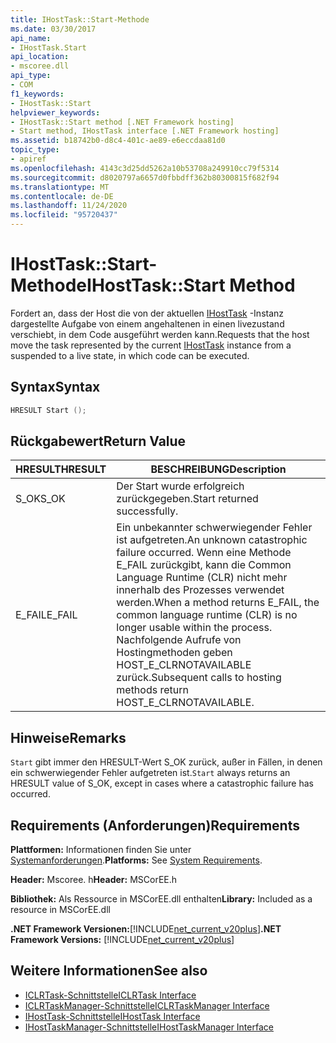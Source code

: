 ```yaml
---
title: IHostTask::Start-Methode
ms.date: 03/30/2017
api_name:
- IHostTask.Start
api_location:
- mscoree.dll
api_type:
- COM
f1_keywords:
- IHostTask::Start
helpviewer_keywords:
- IHostTask::Start method [.NET Framework hosting]
- Start method, IHostTask interface [.NET Framework hosting]
ms.assetid: b18742b0-d8c4-401c-ae89-e6eccdaa81d0
topic_type:
- apiref
ms.openlocfilehash: 4143c3d25dd5262a10b53708a249910cc79f5314
ms.sourcegitcommit: d8020797a6657d0fbbdff362b80300815f682f94
ms.translationtype: MT
ms.contentlocale: de-DE
ms.lasthandoff: 11/24/2020
ms.locfileid: "95720437"
---
```

# <a name="ihosttaskstart-method"></a><span data-ttu-id="a0a4c-102">IHostTask::Start-Methode</span><span class="sxs-lookup"><span data-stu-id="a0a4c-102">IHostTask::Start Method</span></span>

<span data-ttu-id="a0a4c-103">Fordert an, dass der Host die von der aktuellen [IHostTask](ihosttask-interface.md) -Instanz dargestellte Aufgabe von einem angehaltenen in einen livezustand verschiebt, in dem Code ausgeführt werden kann.</span><span class="sxs-lookup"><span data-stu-id="a0a4c-103">Requests that the host move the task represented by the current [IHostTask](ihosttask-interface.md) instance from a suspended to a live state, in which code can be executed.</span></span>  
  
## <a name="syntax"></a><span data-ttu-id="a0a4c-104">Syntax</span><span class="sxs-lookup"><span data-stu-id="a0a4c-104">Syntax</span></span>  
  
```cpp  
HRESULT Start ();  
```  
  
## <a name="return-value"></a><span data-ttu-id="a0a4c-105">Rückgabewert</span><span class="sxs-lookup"><span data-stu-id="a0a4c-105">Return Value</span></span>  
  
|<span data-ttu-id="a0a4c-106">HRESULT</span><span class="sxs-lookup"><span data-stu-id="a0a4c-106">HRESULT</span></span>|<span data-ttu-id="a0a4c-107">BESCHREIBUNG</span><span class="sxs-lookup"><span data-stu-id="a0a4c-107">Description</span></span>|  
|-------------|-----------------|  
|<span data-ttu-id="a0a4c-108">S_OK</span><span class="sxs-lookup"><span data-stu-id="a0a4c-108">S_OK</span></span>|<span data-ttu-id="a0a4c-109">Der Start wurde erfolgreich zurückgegeben.</span><span class="sxs-lookup"><span data-stu-id="a0a4c-109">Start returned successfully.</span></span>|  
|<span data-ttu-id="a0a4c-110">E_FAIL</span><span class="sxs-lookup"><span data-stu-id="a0a4c-110">E_FAIL</span></span>|<span data-ttu-id="a0a4c-111">Ein unbekannter schwerwiegender Fehler ist aufgetreten.</span><span class="sxs-lookup"><span data-stu-id="a0a4c-111">An unknown catastrophic failure occurred.</span></span> <span data-ttu-id="a0a4c-112">Wenn eine Methode E_FAIL zurückgibt, kann die Common Language Runtime (CLR) nicht mehr innerhalb des Prozesses verwendet werden.</span><span class="sxs-lookup"><span data-stu-id="a0a4c-112">When a method returns E_FAIL, the common language runtime (CLR) is no longer usable within the process.</span></span> <span data-ttu-id="a0a4c-113">Nachfolgende Aufrufe von Hostingmethoden geben HOST_E_CLRNOTAVAILABLE zurück.</span><span class="sxs-lookup"><span data-stu-id="a0a4c-113">Subsequent calls to hosting methods return HOST_E_CLRNOTAVAILABLE.</span></span>|  
  
## <a name="remarks"></a><span data-ttu-id="a0a4c-114">Hinweise</span><span class="sxs-lookup"><span data-stu-id="a0a4c-114">Remarks</span></span>  

 <span data-ttu-id="a0a4c-115">`Start` gibt immer den HRESULT-Wert S_OK zurück, außer in Fällen, in denen ein schwerwiegender Fehler aufgetreten ist.</span><span class="sxs-lookup"><span data-stu-id="a0a4c-115">`Start` always returns an HRESULT value of S_OK, except in cases where a catastrophic failure has occurred.</span></span>  
  
## <a name="requirements"></a><span data-ttu-id="a0a4c-116">Requirements (Anforderungen)</span><span class="sxs-lookup"><span data-stu-id="a0a4c-116">Requirements</span></span>  

 <span data-ttu-id="a0a4c-117">**Plattformen:** Informationen finden Sie unter [Systemanforderungen](../../get-started/system-requirements.md).</span><span class="sxs-lookup"><span data-stu-id="a0a4c-117">**Platforms:** See [System Requirements](../../get-started/system-requirements.md).</span></span>  
  
 <span data-ttu-id="a0a4c-118">**Header:** Mscoree. h</span><span class="sxs-lookup"><span data-stu-id="a0a4c-118">**Header:** MSCorEE.h</span></span>  
  
 <span data-ttu-id="a0a4c-119">**Bibliothek:** Als Ressource in MSCorEE.dll enthalten</span><span class="sxs-lookup"><span data-stu-id="a0a4c-119">**Library:** Included as a resource in MSCorEE.dll</span></span>  
  
 <span data-ttu-id="a0a4c-120">**.NET Framework Versionen:**[!INCLUDE[net_current_v20plus](../../../../includes/net-current-v20plus-md.md)]</span><span class="sxs-lookup"><span data-stu-id="a0a4c-120">**.NET Framework Versions:** [!INCLUDE[net_current_v20plus](../../../../includes/net-current-v20plus-md.md)]</span></span>  
  
## <a name="see-also"></a><span data-ttu-id="a0a4c-121">Weitere Informationen</span><span class="sxs-lookup"><span data-stu-id="a0a4c-121">See also</span></span>

- [<span data-ttu-id="a0a4c-122">ICLRTask-Schnittstelle</span><span class="sxs-lookup"><span data-stu-id="a0a4c-122">ICLRTask Interface</span></span>](iclrtask-interface.md)
- [<span data-ttu-id="a0a4c-123">ICLRTaskManager-Schnittstelle</span><span class="sxs-lookup"><span data-stu-id="a0a4c-123">ICLRTaskManager Interface</span></span>](iclrtaskmanager-interface.md)
- [<span data-ttu-id="a0a4c-124">IHostTask-Schnittstelle</span><span class="sxs-lookup"><span data-stu-id="a0a4c-124">IHostTask Interface</span></span>](ihosttask-interface.md)
- [<span data-ttu-id="a0a4c-125">IHostTaskManager-Schnittstelle</span><span class="sxs-lookup"><span data-stu-id="a0a4c-125">IHostTaskManager Interface</span></span>](ihosttaskmanager-interface.md)
